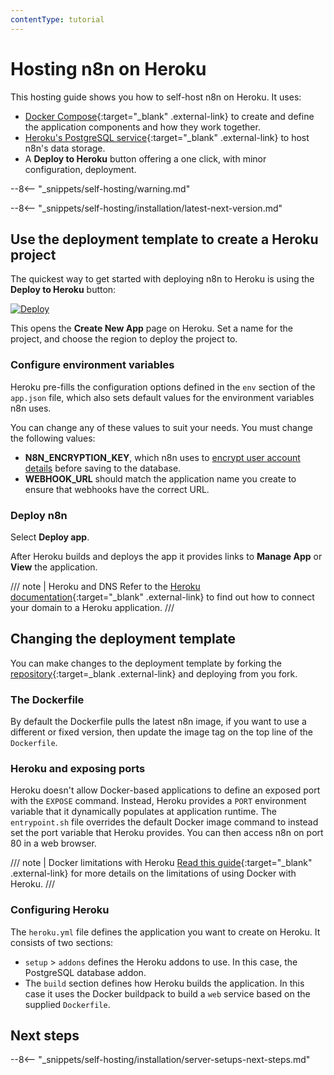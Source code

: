 ```yaml
---
contentType: tutorial
---
```


# Hosting n8n on Heroku

This hosting guide shows you how to self-host n8n on Heroku. It uses:


- [Docker Compose](https://docs.docker.com/compose/){:target="_blank" .external-link} to create and define the application components and how they work together.
- [Heroku's PostgreSQL service](https://devcenter.heroku.com/categories/heroku-postgres){:target="_blank" .external-link} to host n8n's data storage.
- A **Deploy to Heroku** button offering a one click, with minor configuration, deployment.

--8<-- "_snippets/self-hosting/warning.md"

--8<-- "_snippets/self-hosting/installation/latest-next-version.md"


## Use the deployment template to create a Heroku project

The quickest way to get started with deploying n8n to Heroku is using the **Deploy to Heroku** button:

[![Deploy](https://www.herokucdn.com/deploy/button.svg)](https://heroku.com/deploy?template=https://github.com/n8n-io/n8n-heroku/tree/main)

This opens the **Create New App** page on Heroku. Set a name for the project, and choose the region to deploy the project to.

### Configure environment variables

Heroku pre-fills the configuration options defined in the `env` section of the `app.json` file, which also sets default values for the environment variables n8n uses.

You can change any of these values to suit your needs. You must change the following values:

- **N8N_ENCRYPTION_KEY**, which n8n uses to [encrypt user account details](/hosting/configuration/#encryption-key) before saving to the database.
- **WEBHOOK_URL** should match the application name you create to ensure that webhooks have the correct URL.

### Deploy n8n

Select **Deploy app**.

After Heroku builds and deploys the app it provides links to **Manage App** or **View** the application.

/// note | Heroku and DNS
Refer to the [Heroku documentation](https://devcenter.heroku.com/categories/networking-dns){:target="_blank" .external-link} to find out how to connect your domain to a Heroku application.
///
## Changing the deployment template

You can make changes to the deployment template by forking the [repository](https://github.com/n8n-io/n8n-heroku){:target=_blank .external-link} and deploying from you fork.

### The Dockerfile

By default the Dockerfile pulls the latest n8n image, if you want to use a different or fixed version, then update the image tag on the top line of the `Dockerfile`.

### Heroku and exposing ports

Heroku doesn't allow Docker-based applications to define an exposed port with the `EXPOSE` command. Instead, Heroku provides a `PORT` environment variable that it dynamically populates at application runtime. The `entrypoint.sh` file overrides the default Docker image command to instead set the port variable that Heroku provides. You can then access n8n on port 80 in a web browser.

/// note | Docker limitations with Heroku
[Read this guide](https://devcenter.heroku.com/articles/container-registry-and-runtime#unsupported-dockerfile-commands){:target="_blank" .external-link} for more details on the limitations of using Docker with Heroku.
///
### Configuring Heroku

The `heroku.yml` file defines the application you want to create on Heroku. It consists of two sections:

* `setup` > `addons` defines the Heroku addons to use. In this case, the PostgreSQL database addon.
* The `build` section defines how Heroku builds the application. In this case it uses the Docker buildpack to build a `web` service based on the supplied `Dockerfile`.

## Next steps

--8<-- "_snippets/self-hosting/installation/server-setups-next-steps.md"
